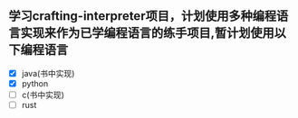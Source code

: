 ## 学习crafting-interpreter项目，计划使用多种编程语言实现来作为已学编程语言的练手项目,暂计划使用以下编程语言

- [x] java(书中实现)
- [x] python
- [ ] c(书中实现)
- [ ] rust
